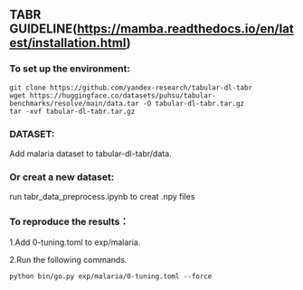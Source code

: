 ## TABR GUIDELINE(https://mamba.readthedocs.io/en/latest/installation.html)

### To set up the environment:
```
git clone https://github.com/yandex-research/tabular-dl-tabr
wget https://huggingface.co/datasets/puhsu/tabular-benchmarks/resolve/main/data.tar -O tabular-dl-tabr.tar.gz
tar -xvf tabular-dl-tabr.tar.gz
```

### DATASET:
Add malaria dataset to tabular-dl-tabr/data.

### Or creat a new dataset:

run tabr_data_preprocess.ipynb to creat .npy files  


### To reproduce the results：

1.Add 0-tuning.toml to exp/malaria.

2.Run the following commands.
```
python bin/go.py exp/malaria/0-tuning.toml --force
```
